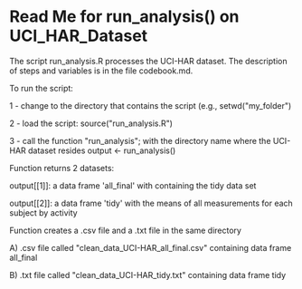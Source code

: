Read Me for run_analysis() on UCI_HAR_Dataset
==================
The script run_analysis.R processes the UCI-HAR dataset.
The description of steps and variables is in the file codebook.md.

To run the script:

1 - change to the directory that contains the script (e.g., setwd("my_folder")

2 - load the script: source("run_analysis.R")

3 - call the function "run_analysis"; with the directory name where the UCI-HAR dataset resides
output <- run_analysis()

Function returns 2 datasets:

output[[1]]: a data frame 'all_final' with containing the tidy data set

output[[2]]: a data frame 'tidy' with the means of all measurements for each subject by activity


Function creates a .csv file and a .txt file in the same directory

A) .csv file called "clean_data_UCI-HAR_all_final.csv" containing data frame all_final

B) .txt file called "clean_data_UCI-HAR_tidy.txt" containing data frame tidy
